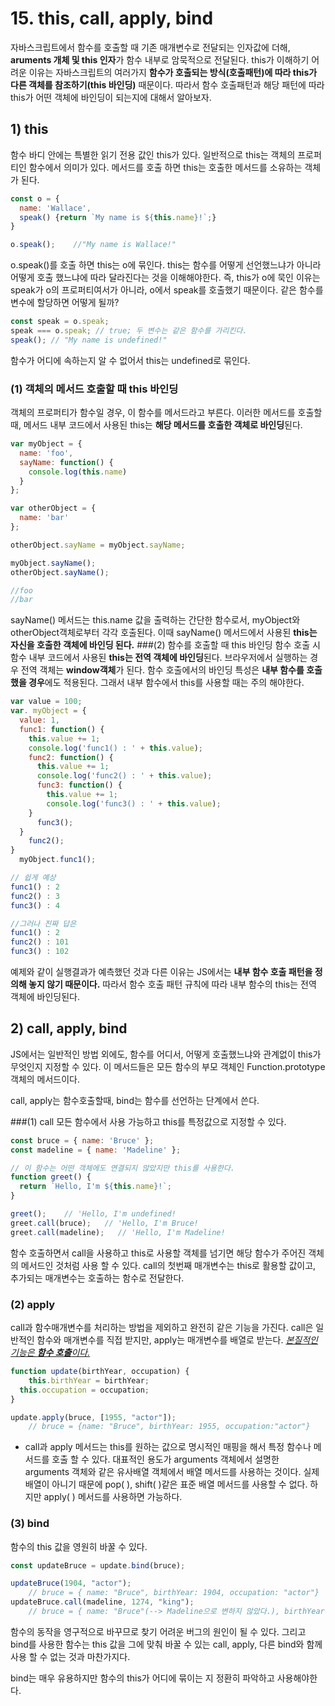 # 15. this, call, apply, bind



 자바스크립트에서 함수를 호출할 때 기존 매개변수로 전달되는 인자값에 더해, **aruments 개체 및 this 인자**가 함수 내부로 암묵적으로 전달된다. this가 이해하기 어려운 이유는 자바스크립트의 여러가지 **함수가 호출되는 방식(호출패턴)**에 따라 this가 다른 **객체를 참조**하기**(this 바인딩)** 때문이다. 따라서 함수 호출패턴과 해당 패턴에 따라 this가 어떤 객체에 바인딩이 되는지에 대해서 알아보자.

## 1) this
 함수 바디 안에는 특별한 읽기 전용 값인 this가 있다. 일반적으로 this는 객체의 프로퍼티인 함수에서 의미가 있다. 메서드를 호출 하면 this는 호출한 메서드를 소유하는 객체가 된다.
 ```js
 const o = {
   name: 'Wallace',
   speak() {return `My name is ${this.name}!`;}
 }
 
 o.speak();    //"My name is Wallace!"
 ```
 o.speak()를 호출 하면 this는 o에 묶인다. this는 함수를 어떻게 선언했느냐가 아니라 어떻게 호출 했느냐에 따라 달라진다는 것을 이해해야한다. 즉, this가 o에 묵인 이유는 speak가 o의 프로퍼티여서가 아니라, o에서 speak를 호출했기 때문이다. 같은 함수를 변수에 할당하면 어떻게 될까?

 ```js
 const speak = o.speak;
 speak === o.speak; // true; 두 변수는 같은 함수를 가리킨다.
 speak(); // "My name is undefined!"
 ```
함수가 어디에 속하는지 알 수 없어서 this는 undefined로 묶인다.

 ### (1) 객체의 메서드 호출할 때 this 바인딩
 객체의 프로퍼티가 함수일 경우, 이 함수를 메서드라고 부른다. 이러한 메서드를 호출할 때, 메서드 내부 코드에서 사용된 this는 **해당 메서드를 호출한 객체로 바인딩**된다.
 ```js
 var myObject = {
   name: 'foo',
   sayName: function() {
     console.log(this.name)
   }
 };
 
 var otherObject = {
   name: 'bar'
 };
 
 otherObject.sayName = myObject.sayName;
 
 myObject.sayName();
 otherObject.sayName();
 
 //foo
 //bar
 ```
 sayName() 메서드는 this.name 값을 출력하는 간단한 함수로서, myObject와 otherObject객체로부터 각각 호출된다. 이때 sayName() 메서드에서 사용된 **this는 자신을 호출한 객체에 바인딩 된다.** 
###(2) 함수를 호출할 때 this 바인딩
 함수 호출 시 함수 내부 코드에서 사용된 **this는 전역 객체에 바인딩**된다. 브라우저에서 실행하는 경우 전역 객체는 **window객체**가 된다. 함수 호출에서의 바인딩 특성은 **내부 함수를 호출했을 경우**에도 적용된다. 그래서 내부 함수에서 this를 사용할 때는 주의 해야한다.
```js
var value = 100;
var. myObject = {
  value: 1,
  func1: function() {
    this.value += 1;
    console.log('func1() : ' + this.value);
    func2: function() {
      this.value += 1;
      console.log('func2() : ' + this.value);
      func3: function() {
      	this.value += 1;
      	console.log('func3() : ' + this.value);
    }
      func3();
  }
    func2();
}
  myObject.func1();

// 쉽게 예상
func1() : 2
func2() : 3
func3() : 4

//그러나 진짜 답은
func1() : 2
func2() : 101
func3() : 102
```

 예제와 같이 실행결과가 예측했던 것과 다른 이유는 JS에서는 **내부 함수 호출 패턴을 정의해 놓지 않기 때문이다.** 따라서 함수 호출 패턴 규칙에 따라 내부 함수의 this는 전역 객체에 바인딩된다.




## 2) call, apply, bind
 JS에서는 일반적인 방법 외에도, 함수를 어디서, 어떻게 호출했느냐와 관계없이 this가 무엇인지 지정할 수 있다. 이 메서드들은 모든 함수의 부모 객체인 Function.prototype 객체의 메서드이다.

call, apply는 함수호출할때, bind는 함수를 선언하는 단계에서 쓴다.

 ###(1) call
 모든 함수에서 사용 가능하고 this를 특정값으로 지정할 수 있다.
```js
const bruce = { name: 'Bruce' };
const madeline = { name: 'Madeline' };

// 이 함수는 어떤 객체에도 연결되지 않았지만 this를 사용한다.
function greet() {
  return `Hello, I'm ${this.name}!`;
}

greet();	// 'Hello, I'm undefined!
greet.call(bruce);	 // 'Hello, I'm Bruce!
greet.call(madeline);	// 'Hello, I'm Madeline!
```

 함수 호출하면서 call을 사용하고 this로 사용할 객체를 넘기면 해당 함수가 주어진 객체의 메서드인 것처럼 사용 할 수 있다. call의 첫번째 매개변수는 this로 활용할 값이고, 추가되는 매개변수는 호출하는 함수로 전달한다.

### (2) apply

 call과 함수매개변수를 처리하는 방법을 제외하고 완전히 같은 기능을 가진다. call은 일반적인 함수와 매개변수를 직접 받지만, apply는 매개변수를 배열로 받는다. <u>*본질적인 기능은 **함수 호출**이다.*</u> 

```js
function update(birthYear, occupation) {
	this.birthYear = birthYear;
  this.occupation = occupation;
}

update.apply(bruce, [1955, "actor"]);
	// bruce = {name: "Bruce", birthYear: 1955, occupation:"actor"}
```



-  call과 apply 메서드는 this를 원하는 값으로 명시적인 매핑을 해서 특정 함수나 메서드를 호출 할 수 있다. 대표적인 용도가 arguments 객체에서 설명한 arguments 객체와 같은 유사배열 객체에서 배열 메서드를 사용하는 것이다. 실제 배열이 아니기 때문에 pop( ), shift( )같은 표준 배열 메서드를 사용할 수 없다. 하지만 apply( ) 메서드를 사용하면 가능하다.

### (3) bind

 함수의 this 값을 영원히 바꿀 수 있다. 

```js
const updateBruce = update.bind(bruce);

updateBruce(1904, "actor");
	// bruce = { name: "Bruce", birthYear: 1904, occupation: "actor"}
updateBruce.call(madeline, 1274, "king");
	// bruce = { name: "Bruce"(--> Madeline으로 변하지 않았다.), birthYear: 1274, occupation: "king"}

```

 함수의 동작을 영구적으로 바꾸므로 찾기 어려운 버그의 원인이 될 수 있다. 그리고 bind를 사용한 함수는 this 값을 그에 맞춰 바꿀 수 있는 call, apply, 다른 bind와 함께 사용 할 수 없는 것과 마찬가지다.

 bind는 매우 유용하지만 함수의 this가 어디에 묶이는 지 정환히 파악하고 사용해야한다.
